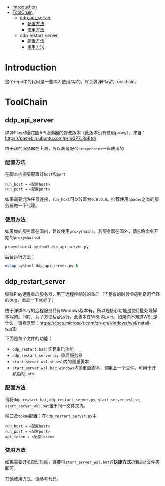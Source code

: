 - [Introduction](#introduction)
- [ToolChain](#toolchain)
	- [ddp_api_server](#ddp_api_server)
		- [配置方法](#配置方法)
		- [使用方法](#使用方法)
	- [ddp_restart_server](#ddp_restart_server)
		- [配置方法](#配置方法-1)
		- [使用方法](#使用方法-1)

# Introduction

这个repo中的代码是一些本人使用/写的，有关弹弹Play的Toolchain。

# ToolChain

## ddp_api_server

弹弹Play动漫花园API服务器的修改版本（此版本没有使用proxy），来自：https://pastebin.ubuntu.com/p/mGP7JRpBtd/

由于我的服务器在上海，所以我是配合`proxychains`一起使用的

### 配置方法

在脚本内需要配置好`host`和`port`
```
run_host = <配置host>
run_port = <配置port>
```
如果需要允许任意连接，`run_host`可以设置为`0.0.0.0`。推荐使用`apache`之类的服务器做一下代理。

### 使用方法

如果你的服务器在国内，建议使用`proxychains`。若服务器在国外，请忽略命令开始的`proxychains4`

```bash
proxychains4 python3 ddp_api_server.py
```

后台运行方法：

```bash
nohup python3 ddp_api_server.py &
```

## ddp_restart_server

弹弹Play远程重启服务器，用于远程控制时的重启（毕竟有的时候会碰到奇奇怪怪的bug，重启一下就好了）

由于弹弹Play的远程服务只有Windows版本有，所以是核心功能是使用批处理脚本写的。同时，为了方便后台运行，此脚本在WSL内运行。如果你不知道WSL是什么，请看这里：https://docs.microsoft.com/zh-cn/windows/wsl/install-win10

下面是每个文件的功能：
- `ddp_restart.bat`: 实现重启功能
- `ddp_restart_server.py`: 重启服务器
- `start_server_wsl.sh`: `wsl`内的重启脚本
- `start_server_wsl.bat`: `windows`内的重启脚本，调用上一个文件，可用于开机启动, etc.

### 配置方法

请将`ddp_restart.bat`, `ddp_restart_server.py`, `start_server_wsl.sh`, `start_server_wsl.bat`置于同一文件夹内。

端口及`token`配置：在`ddp_restart_server.py`中

```
run_host = <配置host>
run_port = <配置port>
api_token = <配置token>
```

### 使用方法

如果需要开机自动启动，直接将`start_server_wsl.bat`的**快捷方式**扔到`启动`文件夹即可。

其他使用方式，请参考代码。

